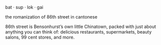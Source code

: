 bat · sup · lok · gai

the romanization of 86th street in cantonese

86th street is Bensonhurst’s own little Chinatown, packed with just about anything you can think of: delicious restaurants, supermarkets, beauty salons, 99 cent stores, and more.
